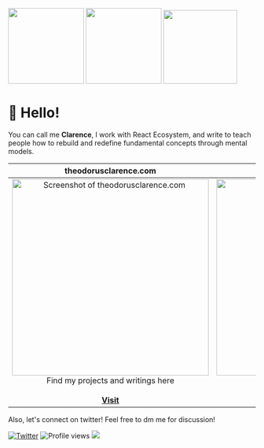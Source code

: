 <div>
  <img height="154" src="https://github-readme-stats.vercel.app/api?username=theodorusclarence&show_icons=true&theme=react&count_private=true&hide=contribs" />
  <img height="154" src="https://github-readme-stats.vercel.app/api/top-langs/?username=theodorusclarence&layout=compact&theme=react&hide=php&langs_count=6" />
  <img height="150" src="https://github-readme-stats.vercel.app/api/wakatime?username=theodorusclarence&layout=compact&theme=react&langs_count=6" />
</div>

# 👋 Hello!

You can call me **Clarence**, I work with React Ecosystem, and write to teach people how to rebuild and redefine fundamental concepts through mental models.

| theodorusclarence.com | &nbsp;&nbsp;&nbsp;&nbsp;&nbsp;&nbsp;&nbsp;&nbsp;&nbsp;&nbsp;docs.thcl.dev&nbsp;&nbsp;&nbsp;&nbsp;&nbsp;&nbsp;&nbsp;&nbsp;&nbsp;&nbsp;
|:-:|:-:|
|<a href="https://theodorusclarence.com"><img src="https://user-images.githubusercontent.com/55318172/147338011-1584346a-24bc-435c-bb3b-275ed6640402.png" alt="Screenshot of theodorusclarence.com" width="400"></a><br />Find my projects and writings here<br /><br /><a href="https://theodorusclarence.com">**Visit**</a> | <a href="https://docs.thcl.dev/"><img src="https://user-images.githubusercontent.com/55318172/147338448-e5836ea9-bda9-46ef-a391-6627d0ba1d49.png" alt="Screenshot of docs.thcl.dev" width="400"></a><br />Personal development practices<br /><br /><a href="https://docs.thcl.dev">**Visit**</a> |


Also, let's connect on twitter! Feel free to dm me for discussion!

[![Twitter](https://img.shields.io/twitter/url/https/twitter.com/th_clarence.svg?style=social&label=Follow%20%40th_clarence)](https://twitter.com/th_clarence)
![Profile views](https://komarev.com/ghpvc/?username=theodorusclarence&color=gray)
![](https://hit.yhype.me/github/profile?user_id=55318172)
